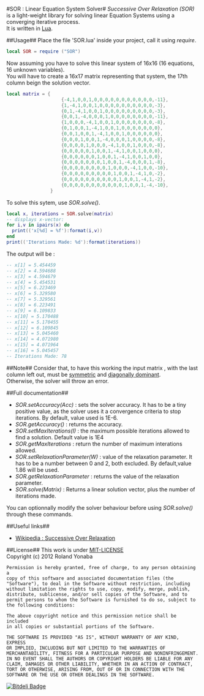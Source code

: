 ﻿#SOR : Linear Equation System Solver#
*Successive Over Relaxation (SOR)* is a light-weight library for solving linear Equation Systems using a converging iterative process.<br/>
It is written in [Lua][].

##Usage##
Place the file 'SOR.lua' inside your project, call it using *require*.

```lua
local SOR = require ("SOR")
```
	
Now assuming you have to solve this linear system of 16x16 (16 equations, 16 unknown variables).<br/>
You will have to create a 16x17 matrix representing that system, the 17th column beign the solution vector.

```lua 
local matrix = {
					{-4,1,0,0,1,0,0,0,0,0,0,0,0,0,0,0,-11},
					{1,-4,1,0,0,1,0,0,0,0,0,0,0,0,0,0,-3},
					{0,1,-4,1,0,0,1,0,0,0,0,0,0,0,0,0,-3},
					{0,0,1,-4,0,0,0,1,0,0,0,0,0,0,0,0,-11},
					{1,0,0,0,-4,1,0,0,1,0,0,0,0,0,0,0,-8},
					{0,1,0,0,1,-4,1,0,0,1,0,0,0,0,0,0,0},
					{0,0,1,0,0,1,-4,1,0,0,1,0,0,0,0,0,0},
					{0,0,0,1,0,0,1,-4,0,0,0,1,0,0,0,0,-8},
					{0,0,0,0,1,0,0,0,-4,1,0,0,1,0,0,0,-8},
					{0,0,0,0,0,1,0,0,1,-4,1,0,0,1,0,0,0},
					{0,0,0,0,0,0,1,0,0,1,-4,1,0,0,1,0,0},
					{0,0,0,0,0,0,0,1,0,0,1,-4,0,0,0,1,-8},
					{0,0,0,0,0,0,0,0,1,0,0,0,-4,1,0,0,-10},
					{0,0,0,0,0,0,0,0,0,1,0,0,1,-4,1,0,-2},
					{0,0,0,0,0,0,0,0,0,0,1,0,0,1,-4,1,-2},
					{0,0,0,0,0,0,0,0,0,0,0,1,0,0,1,-4,-10},
				}
```
				
To solve this sytem, use *SOR.solve()*.

```lua
local x, iterations = SOR.solve(matrix)
-- displays x-vector:
for i,v in ipairs(x) do
  print(('x[%d] = %f'):format(i,v))
end
print(('Iterations Made: %d'):format(iterations))
```

The output will be :

```lua
-- x[1] = 5.454459
-- x[2] = 4.594688
-- x[3] = 4.594679
-- x[4] = 5.454531
-- x[5] = 6.223469
-- x[6] = 5.329580
-- x[7] = 5.329561
-- x[8] = 6.223491
-- x[9] = 6.109833
-- x[10] = 5.170488
-- x[11] = 5.170455
-- x[12] = 6.109845
-- x[13] = 5.045460
-- x[14] = 4.071980
-- x[15] = 4.071964
-- x[16] = 5.045457
-- Iterations Made: 78
```

##Note##
Consider that, to have this working the input matrix , with the last column left out, must be [symmetric][] and [diagonally dominant][].<br/>
Otherwise, the solver will throw an error.


##Full documentation##
		
* *SOR.setAccuracy(Acc)* : sets the solver accuracy. It has to be a tiny positive value, as the solver uses it a convergence criteria to stop iterations. By default, value used is 1E-6.
* *SOR.getAccuracy()* : returns the accuracy.
* *SOR.setMaxIterations(I)* : the maximum possible iterations allowed to find a solution. Default value is 1E4
* *SOR.getMaxIterations* : return the number of maximum interations allowed.
* *SOR.setRelaxationParameter(W)* : value of the relaxation parameter. It has to be a number between 0 and 2, both excluded. By default,value 1.86 will be used.
* *SOR.getRelaxationParameter* : returns the value of the relaxation parameter.
* *SOR.solve(Matrix)* : Returns a linear solution vector, plus the number of iterations made.

You can optionnally modify the solver behaviour before using *SOR.solve()* through these commands.

##Useful links##
*  [Wikipedia : Successive Over Relaxation][]
  
##License##
This work is under [MIT-LICENSE][]<br/>
Copyright (c) 2012 Roland Yonaba

    Permission is hereby granted, free of charge, to any person obtaining a
    copy of this software and associated documentation files (the
    "Software"), to deal in the Software without restriction, including
    without limitation the rights to use, copy, modify, merge, publish,
    distribute, sublicense, and/or sell copies of the Software, and to
    permit persons to whom the Software is furnished to do so, subject to
    the following conditions:
    
    The above copyright notice and this permission notice shall be included
    in all copies or substantial portions of the Software.
    
    THE SOFTWARE IS PROVIDED "AS IS", WITHOUT WARRANTY OF ANY KIND, EXPRESS
    OR IMPLIED, INCLUDING BUT NOT LIMITED TO THE WARRANTIES OF
    MERCHANTABILITY, FITNESS FOR A PARTICULAR PURPOSE AND NONINFRINGEMENT.
    IN NO EVENT SHALL THE AUTHORS OR COPYRIGHT HOLDERS BE LIABLE FOR ANY
    CLAIM, DAMAGES OR OTHER LIABILITY, WHETHER IN AN ACTION OF CONTRACT,
    TORT OR OTHERWISE, ARISING FROM, OUT OF OR IN CONNECTION WITH THE
    SOFTWARE OR THE USE OR OTHER DEALINGS IN THE SOFTWARE.

[Lua]: http://www.lua.org
[Wikipedia : Successive Over Relaxation]: http://en.wikipedia.org/wiki/Successive_over-relaxation
[symmetric]: http://en.wikipedia.org/wiki/Symmetric_matrix
[diagonally dominant]: http://en.wikipedia.org/wiki/Diagonally_dominant_matrix
[MIT-LICENSE]: http://www.opensource.org/licenses/mit-license.php

[![Bitdeli Badge](https://d2weczhvl823v0.cloudfront.net/Yonaba/sor/trend.png)](https://bitdeli.com/free "Bitdeli Badge")

